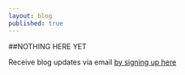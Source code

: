 ```yaml
---
layout: blog
published: true
---
```

##NOTHING HERE YET

Receive blog updates via email [by signing up here](http://eepurl.com/cSDdRr)